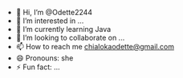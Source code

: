 - 👋 Hi, I’m @Odette2244
- 👀 I’m interested in ...
- 🌱 I’m currently learning Java
- 💞️ I’m looking to collaborate on ...
- 📫 How to reach me chialokaodette@gmail.com
- 😄 Pronouns: she
- ⚡ Fun fact: ...

<!---
Odette2244/Odette2244 is a ✨ special ✨ repository because its `README.md` (this file) appears on your GitHub profile.
You can click the Preview link to take a look at your changes.
--->
